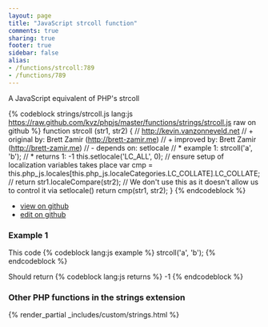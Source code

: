 ```yaml
---
layout: page
title: "JavaScript strcoll function"
comments: true
sharing: true
footer: true
sidebar: false
alias:
- /functions/strcoll:789
- /functions/789
---
```

<!-- Generated by Rakefile:build -->
A JavaScript equivalent of PHP's strcoll

{% codeblock strings/strcoll.js lang:js https://raw.github.com/kvz/phpjs/master/functions/strings/strcoll.js raw on github %}
function strcoll (str1, str2) {
  // http://kevin.vanzonneveld.net
  // +   original by: Brett Zamir (http://brett-zamir.me)
  // +   improved by: Brett Zamir (http://brett-zamir.me)
  // -    depends on: setlocale
  // *     example 1: strcoll('a', 'b');
  // *     returns 1: -1
  this.setlocale('LC_ALL', 0); // ensure setup of localization variables takes place
  var cmp = this.php_js.locales[this.php_js.localeCategories.LC_COLLATE].LC_COLLATE;
  // return str1.localeCompare(str2); // We don't use this as it doesn't allow us to control it via setlocale()
  return cmp(str1, str2);
}
{% endcodeblock %}

 - [view on github](https://github.com/kvz/phpjs/blob/master/functions/strings/strcoll.js)
 - [edit on github](https://github.com/kvz/phpjs/edit/master/functions/strings/strcoll.js)

### Example 1
This code
{% codeblock lang:js example %}
strcoll('a', 'b');
{% endcodeblock %}

Should return
{% codeblock lang:js returns %}
-1
{% endcodeblock %}


### Other PHP functions in the strings extension
{% render_partial _includes/custom/strings.html %}
